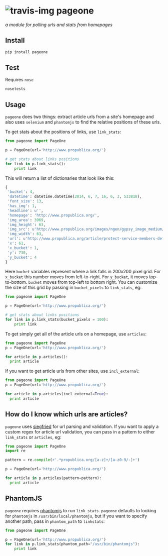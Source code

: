 ![travis-img](https://travis-ci.org/newslynx/pageone.svg)
pageone
======
_a module for polling urls and stats from homepages_

## Install
```bash
pip install pageone
```

## Test
Requires `nose`

```bash
nosetests
```

## Usage
`pageone` does two things: extract article urls from a site's homepage and also uses `selenium` and `phantomjs` to find the relative positions of these urls.

To get stats about the positions of links, use `link_stats`:

```python
from pageone import PageOne

p = PageOne(url='http://www.propublica.org/')

# get stats about links positions
for link in p.link_stats():
    print link
```

This will return a list of dictionaries that look like this:

```python
{
 'bucket': 4,
 'datetime': datetime.datetime(2014, 6, 7, 16, 6, 3, 533818),
 'font_size': 13,
 'has_img': 1,
 'headline': u'',
 'homepage': 'http://www.propublica.org/',
 'img_area': 3969,
 'img_height': 63,
 'img_src': u'http://www.propublica.org/images/ngen/gypsy_image_medium/mpmh_victory_drive_140x140_130514_1.jpg',
 'img_width': 63,
 'url': u'http://www.propublica.org/article/protect-service-members-defense-department-plans-broad-ban-high-cost-loans',
 'x': 61,
 'x_bucket': 1,
 'y': 730,
 'y_bucket': 4
}
```

Here `bucket` variables represent where a link falls in 200x200 pixel grid.  For `x_bucket` this number moves from left-to-right. For `y_bucket`, it moves top-to-bottom.  `bucket` moves from top-left to bottom right.  You can customize the size of this grid by passing in `bucket_pixels` to `link_stats`, eg:

```python
from pageone import PageOne

p = PageOne(url='http://www.propublica.org/')

# get stats about links positions
for link in p.link_stats(bucket_pixels = 100):
    print link

```

To get simply get all of the article urls on a homepage, use `articles`:

```python
from pageone import PageOne
p = PageOne(url='http://www.propublica.org/')

for article in p.articles():
  print article
```

If you want to get article urls from other sites, use `incl_external`:

```python
from pageone import PageOne
p = PageOne(url='http://www.propublica.org/')

for article in p.articles(incl_external=True):
  print article
```

## How do I know which urls are articles?
`pageone` uses [siegfried](http://github.com/newslynx/siegfried) for url parsing and validation.  If you want to apply a custom regex for article url validation, you can pass in a pattern to either `link_stats` or `articles`, eg:

```python
from pageone import PageOne
import re 

pattern = re.compile(r'.*propublica.org/[a-z]+/[a-z0-9/-]+')

p = PageOne(url='http://www.propublica.org/')

for article in p.articles(pattern=pattern):
  print article
```

## PhantomJS
`pageone` requires [phantomjs](http://phantomjs.org/) to run `link_stats`.  `pageone` defaults to looking for `phantomjs` in `/usr/bin/local/phantomjs`, but if you want to specify another path, pass in `phantom_path` to `linkstats`:
```python
from pageone import PageOne

p = PageOne(url='http://www.propublica.org/')
for link in p.link_stats(phantom_path="/usr/bin/phantomjs"):
    print link
```